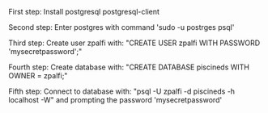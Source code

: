 First step:
Install postgresql postgresql-client

Second step:
Enter postgres with command 'sudo -u postrges psql'

Third step:
Create user zpalfi with: "CREATE USER zpalfi WITH PASSWORD 'mysecretpassword';"

Fourth step:
Create database with: "CREATE DATABASE piscineds WITH OWNER = zpalfi;"

Fifth step:
Connect to database with: "psql -U zpalfi -d piscineds -h localhost -W" and prompting the password 'mysecretpassword'
